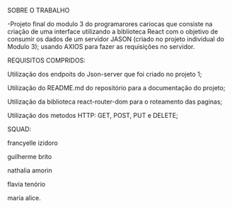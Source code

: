 SOBRE O TRABALHO 

-Projeto final do modulo 3 do programarores cariocas que consiste na criação de uma interface utilizando a biblioteca React com o objetivo de consumir os dados de um servidor JASON (criado no projeto individual do Modulo 3); usando AXIOS para fazer as requisições no servidor.
 
 
 
 
 
 REQUISITOS COMPRIDOS:
 
Utilização dos endpoits do Json-server que foi criado no projeto 1;

Utilização do README.md do repositório para a documentação do projeto;

Utilização da biblioteca react-router-dom para o roteamento das paginas;

Utilização dos metodos HTTP: GET, POST, PUT e DELETE;




SQUAD:

francyelle izidoro 

guilherme brito

nathalia amorin

flavia tenório

maria alice.



